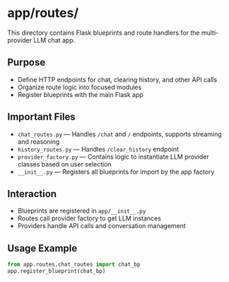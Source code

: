 # app/routes/

This directory contains Flask blueprints and route handlers for the multi-provider LLM chat app.

## Purpose

- Define HTTP endpoints for chat, clearing history, and other API calls
- Organize route logic into focused modules
- Register blueprints with the main Flask app

## Important Files

- `chat_routes.py` — Handles `/chat` and `/` endpoints, supports streaming and reasoning
- `history_routes.py` — Handles `/clear_history` endpoint
- `provider_factory.py` — Contains logic to instantiate LLM provider classes based on user selection
- `__init__.py` — Registers all blueprints for import by the app factory

## Interaction

- Blueprints are registered in `app/__init__.py`
- Routes call provider factory to get LLM instances
- Providers handle API calls and conversation management

## Usage Example

```python
from app.routes.chat_routes import chat_bp
app.register_blueprint(chat_bp)
